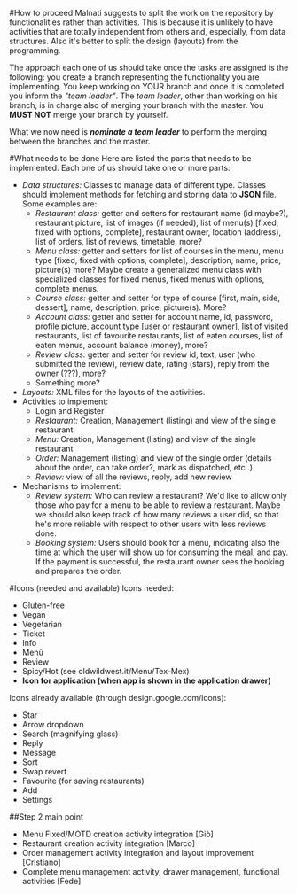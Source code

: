 #How to proceed
Malnati suggests to split the work on the repository by functionalities rather than activities. This is because it is unlikely to have activities that are totally independent from others and, especially, from data structures. Also it's better to split the design (layouts) from the programming.

The approach each one of us should take once the tasks are assigned is the following: you create a branch representing the functionality you are implementing. You keep working on YOUR branch and once it is completed you inform the *"team leader"*. The *team leader*, other than working on his branch, is in charge also of merging your branch with the master. You **MUST NOT** merge your branch by yourself.

What we now need is ***nominate a team leader*** to perform the merging between the branches and the master.

#What needs to be done
Here are listed the parts that needs to be implemented. Each one of us should take one or more parts:

  + *Data structures:* Classes to manage data of different type. Classes should implement methods for fetching and storing data to **JSON** file. Some examples are:
    + *Restaurant class:* getter and setters for restaurant name (id maybe?), restaurant picture, list of images (if needed), list of menu(s) [fixed, fixed with options, complete], restaurant owner, location (address), list of orders, list of reviews, timetable, more?
    + *Menu class:* getter and setters for list of courses in the menu, menu type [fixed, fixed with options, complete], description, name, price, picture(s) more? Maybe create a generalized menu class with specialized classes for fixed menus, fixed menus with options, complete menus.
    + *Course class:* getter and setter for type of course [first, main, side, dessert], name, description, price, picture(s). More?
    + *Account class:* getter and setter for account name, id, password, profile picture, account type [user or restaurant owner], list of visited restaurants, list of favourite restaurants, list of eaten courses, list of eaten menus, account balance (money), more?
    + *Review class:* getter and setter for review id, text, user (who submitted the review), review date, rating (stars), reply from the owner (???), more?
    + Something more?
  + *Layouts:* XML files for the layouts of the activities.
  + Activities to implement:
    + Login and Register
    + *Restaurant:* Creation, Management (listing) and view of the single restaurant
    + *Menu:* Creation, Management (listing) and view of the single restaurant
    + *Order:* Management (listing) and view of the single order (details about the order, can take order?, mark as dispatched, etc..)
    + *Review:* view of all the reviews, reply, add new review
  + Mechanisms to implement:
    + *Review system:* Who can review a restaurant? We'd like to allow only those who pay for a menu to be able to review a restaurant. Maybe we should also keep track of how many reviews a user did, so that he's more reliable with respect to other users with less reviews done.
    + *Booking system:* Users should book for a menu, indicating also the time at which the user will show up for consuming the meal, and pay. If the payment is successful, the restaurant owner sees the booking and prepares the order.

#Icons (needed and available)
Icons needed:

  + Gluten-free
  + Vegan
  + Vegetarian
  + Ticket
  + Info
  + Menù
  + Review
  + Spicy/Hot (see oldwildwest.it/Menu/Tex-Mex)
  + **Icon for application (when app is shown in the application drawer)**

Icons already available (through design.google.com/icons):

  + Star
  + Arrow dropdown
  + Search (magnifying glass)
  + Reply
  + Message
  + Sort
  + Swap revert
  + Favourite (for saving restaurants)
  + Add
  + Settings


##Step 2 main point

  * Menu Fixed/MOTD creation activity integration [Giò]
  * Restaurant creation activity integration [Marco]
  * Order management activity integration and layout improvement [Cristiano]
  * Complete menu management activity, drawer management, functional activities [Fede]
